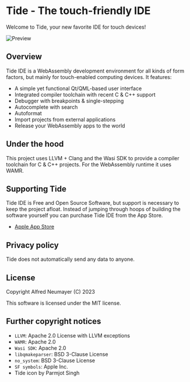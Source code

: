 # Tide - The touch-friendly IDE

Welcome to Tide, your new favorite IDE for touch devices!

![Preview](PREVIEW.png)


## Overview

Tide IDE is a WebAssembly development environment for all kinds of form factors, but mainly for touch-enabled computing devices. It features:

- A simple yet functional Qt/QML-based user interface
- Integrated compiler toolchain with recent C & C++ support
- Debugger with breakpoints & single-stepping
- Autocomplete with search
- Autoformat
- Import projects from external applications
- Release your WebAssembly apps to the world


## Under the hood

This project uses LLVM + Clang and the Wasi SDK to provide a compiler toolchain for C & C++ projects. For the WebAssembly runtime it uses WAMR.


## Supporting Tide

Tide IDE is Free and Open Source Software, but support is necessary to keep the project afloat. Instead of jumping through hoops of building the software yourself you can purchase Tide IDE from the App Store.

- [Apple App Store](https://apps.apple.com/at/app/tide-ide/id6450320573)


## Privacy policy

Tide does not automatically send any data to anyone.


## License

Copyright Alfred Neumayer (C) 2023

This software is licensed under the MIT license.


## Further copyright notices

- `LLVM`: Apache 2.0 License with LLVM exceptions
- `WAMR`: Apache 2.0
- `Wasi SDK`: Apache 2.0
- `libqmakeparser`: BSD 3-Clause License
- `no_system`: BSD 3-Clause License
- `SF symbols`: Apple Inc.
- Tide icon by Parmjot Singh

